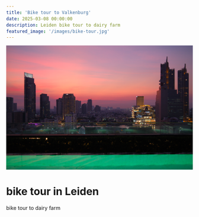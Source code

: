 ```yaml
---
title: 'Bike tour to Valkenburg'
date: 2025-03-08 00:00:00
description: Leiden bike tour to dairy farm
featured_image: '/images/bike-tour.jpg'
---
```


![](/images/bangkok.jpg)

# bike tour in Leiden

bike tour to dairy farm